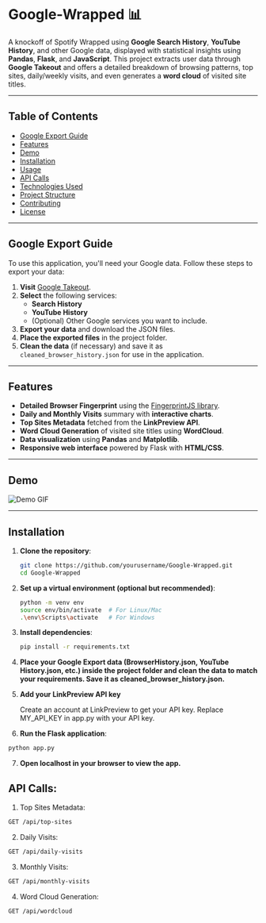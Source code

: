 # Google-Wrapped 📊  
A knockoff of Spotify Wrapped using **Google Search History**, **YouTube History**, and other Google data, displayed with statistical insights using **Pandas**, **Flask**, and **JavaScript**. This project extracts user data through **Google Takeout** and offers a detailed breakdown of browsing patterns, top sites, daily/weekly visits, and even generates a **word cloud** of visited site titles.

---

## Table of Contents
- [Google Export Guide](#google-export-guide)
- [Features](#features)
- [Demo](#demo)
- [Installation](#installation)
- [Usage](#usage)
- [API Calls](#api-calls)
- [Technologies Used](#technologies-used)
- [Project Structure](#project-structure)
- [Contributing](#contributing)
- [License](#license)

---

## Google Export Guide
To use this application, you'll need your Google data. Follow these steps to export your data:

1. **Visit** [Google Takeout](https://takeout.google.com/).
2. **Select** the following services:
   - **Search History**
   - **YouTube History**
   - (Optional) Other Google services you want to include.
3. **Export your data** and download the JSON files.
4. **Place the exported files** in the project folder.
5. **Clean the data** (if necessary) and save it as `cleaned_browser_history.json` for use in the application.

---

## Features
- **Detailed Browser Fingerprint** using the [FingerprintJS library](https://fingerprint.com/).  
- **Daily and Monthly Visits** summary with **interactive charts**.  
- **Top Sites Metadata** fetched from the **LinkPreview API**.  
- **Word Cloud Generation** of visited site titles using **WordCloud**.  
- **Data visualization** using **Pandas** and **Matplotlib**.  
- **Responsive web interface** powered by Flask with **HTML/CSS**.

---

## Demo
![Demo GIF](https://via.placeholder.com/800x400?text=Demo+Coming+Soon)

---

## Installation

1. **Clone the repository**:
   ```bash
   git clone https://github.com/yourusername/Google-Wrapped.git
   cd Google-Wrapped
   ```
2. **Set up a virtual environment (optional but recommended)**:
   ```bash
   python -m venv env
   source env/bin/activate  # For Linux/Mac
   .\env\Scripts\activate   # For Windows
   ```
3. **Install dependencies**:
   ```bash
   pip install -r requirements.txt
   ```
4. **Place your Google Export data (BrowserHistory.json, YouTube History.json, etc.) inside the project folder and clean the data to match your requirements. Save it as cleaned_browser_history.json.**
5. **Add your LinkPreview API key**
     
      Create an account at LinkPreview to get your API key. Replace MY_API_KEY in app.py with your API key.
  
7. **Run the Flask application**:
  ```bash
  python app.py
  ```
7. **Open localhost in your browser to view the app.**

## API Calls:

1. Top Sites Metadata:
```bash
GET /api/top-sites
```
2. Daily Visits:
```bash
GET /api/daily-visits
```
3. Monthly Visits:
```bash
GET /api/monthly-visits
```
4. Word Cloud Generation:
```bash
GET /api/wordcloud
```
